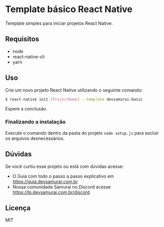 # Template básico React Native

Template simples para iniciar projetos React Native.

## Requisitos

- node
- react-native-cli
- yarn

## Uso

Crie um novo projeto React Native utilizando o seguinte comando:

```sh
$ react-native init [ProjectName] --template devsamurai-basic
```

Espere a conclusão.

### Finalizando a instalação

Execute o comando dentro da pasta do projeto `node setup.js` para excluir os arquivos desnecessários.

## Dúvidas

Se você curtiu esse projeto ou está com dúvidas acesse:

* O Guia com todo o passo a passo explicativo em https://guia.devsamurai.com.br
* Nossa comunidade Samurai no Discord acesse https://lp.devsamurai.com.br/discord


## Licença

MIT
